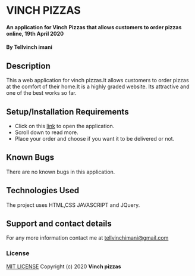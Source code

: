 # VINCH PIZZAS

#### An application for Vinch Pizzas that allows customers to order pizzas online, 19th April 2020

#### By **Tellvinch imani**

## Description

This a web application for vinch pizzas.It allows customers to order pizzas at the comfort of their home.It is a highly graded website.
Its attractive and one of the best works so far.

## Setup/Installation Requirements

- Click on this [link](https://tellvinch.github.io/vinch-pizzas/) to open the application.
- Scroll down to read more.
- Place your order and choose if you want it to be delivered or not.

## Known Bugs

There are no known bugs in this application.

## Technologies Used

The project uses HTML,CSS JAVASCRIPT and JQuery.

## Support and contact details

For any more information contact me at tellvinchimani@gmail.com

### License

<a href="Licence.md">MIT LICENSE</a>
Copyright (c) 2020 **Vinch pizzas**

